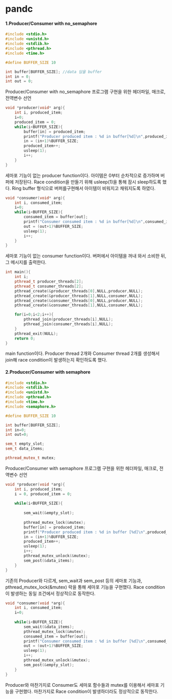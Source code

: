 # pandc

#### 1.Producer/Consumer with no_semaphore
```cpp
#include <stdio.h>
#include <unistd.h>
#include <stdlib.h>
#include <pthread.h>
#include <time.h>

#define BUFFER_SIZE 10

int buffer[BUFFER_SIZE]; //data 담을 buffer
int in = 0;
int out = 0;

```
Producer/Consumer with no_semaphore 프로그램 구현을 위한 헤더파일, 매크로, 전역변수 선언
```cpp
void *producer(void* arg){
	int i, produced_item;
	i=0;
	produced_item = 0;
	while(i<BUFFER_SIZE){
		buffer[in] = produced_item;
		printf("Producer produced item : %d in buffer[%d]\n",produced_item,in);
		in = (in+1)%BUFFER_SIZE;
		produced_item++;
		usleep(1);
		i++;
	}
}
```
세마포 기능이 없는 producer function이다. 아이템은 0부터 순차적으로 증가하며 버퍼에 저장된다. Race condition을 만들기 위해 usleep(1)을 통해 잠시 sleep하도록 했다. Ring buffer 형식으로 버퍼를구현해서 아이템이 비워지고 채워지도록 하였다.
```cpp
void *consumer(void* arg){
	int i, consumed_item;
	i=0;
	while(i<BUFFER_SIZE){
		consumed_item = buffer[out];
		printf("Consumer consumed item : %d in buffer[%d]\n",consumed_item,out);
		out = (out+1)%BUFFER_SIZE;
		usleep(1);
		i++;
	}
}
```
세마포 기능이 없는 consumer function이다. 버퍼에서 아이템을 꺼내 와서 소비한 뒤, 그 메시지를 출력한다.
```cpp
int main(){
	int i;
	pthread_t producer_threads[2];
	pthread_t consumer_threads[2];
	pthread_create(&producer_threads[0],NULL,producer,NULL);
	pthread_create(&producer_threads[1],NULL,consumer,NULL);
	pthread_create(&consumer_threads[0],NULL,producer,NULL);
	pthread_create(&consumer_threads[1],NULL,consumer,NULL);

	for(i=0;i<2;i++){
		pthread_join(producer_threads[i],NULL);
		pthread_join(consumer_threads[i],NULL);
	}
	pthread_exit(NULL);
	return 0;
}
```
main function이다. Producer thread 2개와 Consumer thread 2개를 생성해서 join해 race condition이 발생하는지 확인하도록 했다.
#### 2.Producer/Consumer with semaphore
```cpp
#include <stdio.h>
#include <stdlib.h>
#include <unistd.h>
#include <pthread.h>
#include <time.h>
#include <semaphore.h>

#define BUFFER_SIZE 10

int buffer[BUFFER_SIZE];
int in=0;
int out=0;

sem_t empty_slot;
sem_t data_items;

pthread_mutex_t mutex;
```
Producer/Consumer with semaphore 프로그램 구현을 위한 헤더파일, 매크로, 전역변수 선언
```cpp
void *producer(void *arg){
	int i, produced_item;
	i = 0, produced_item = 0;
	
	while(i<BUFFER_SIZE){
		
		sem_wait(&empty_slot);
		
		pthread_mutex_lock(&mutex);
		buffer[in] = produced_item;
		printf("Producer produced item : %d in buffer [%d]\n",produced_item,in);
		in = (in+1)%BUFFER_SIZE;
		produced_item++;
		usleep(1);
		i++;
		pthread_mutex_unlock(&mutex);
		sem_post(&data_items);
	}
}
```
기존의 Producer와 다르게, sem_wait과 sem_post 등의 세마포 기능과, pthread_mutex_lock(&mutex) 락을 통해 세마포 기능을 구현했다. Race condition이 발생하는 동일 조건에서 정상적으로 동작한다.
```cpp
void *consumer(void *arg){
	int i, consumed_item;
	i=0;
	
	while(i<BUFFER_SIZE){
		sem_wait(&data_items);
		pthread_mutex_lock(&mutex);
		consumed_item = buffer[out];
		printf("Consumer consumed item : %d in buffer [%d]\n",consumed_item,out);
		out = (out+1)%BUFFER_SIZE;
		usleep(1);
		i++;
		pthread_mutex_unlock(&mutex);
		sem_post(&empty_slot);
	}
}
```
Producer와 마찬가지로 Consumer도 세마포 함수들과 mutex를 이용해서 세마포 기능을 구현했다. 마찬가지로 Race condition이 발생하더라도 정상적으로 동작한다.
